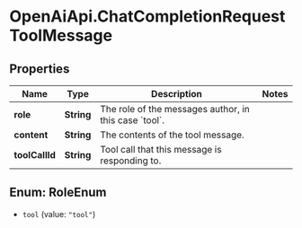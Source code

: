 # OpenAiApi.ChatCompletionRequestToolMessage

## Properties
Name | Type | Description | Notes
------------ | ------------- | ------------- | -------------
**role** | **String** | The role of the messages author, in this case &#x60;tool&#x60;. | 
**content** | **String** | The contents of the tool message. | 
**toolCallId** | **String** | Tool call that this message is responding to. | 

<a name="RoleEnum"></a>
## Enum: RoleEnum

* `tool` (value: `"tool"`)

